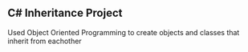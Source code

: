 ﻿## C# Inheritance Project

Used Object Oriented Programming to create objects and classes that inherit from eachother